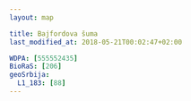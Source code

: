 ```yaml
---
layout: map

title: Bajfordova šuma
last_modified_at: 2018-05-21T00:02:47+02:00

WDPA: [555552435]
BioRaS: [206]
geoSrbija:
  L1_183: [88]
---
```

